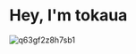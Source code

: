 # Hey, I'm tokaua
![q63gf2z8h7sb1](https://github.com/tokaualol/tokaualol/assets/72284608/6ef72bb8-d991-4318-86b4-3f393f2b290a)
